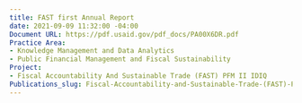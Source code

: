 ```yaml
---
title: FAST first Annual Report
date: 2021-09-09 11:32:00 -04:00
Document URL: https://pdf.usaid.gov/pdf_docs/PA00X6DR.pdf
Practice Area:
- Knowledge Management and Data Analytics
- Public Financial Management and Fiscal Sustainability
Project:
- Fiscal Accountability And Sustainable Trade (FAST) PFM II IDIQ
Publications_slug: Fiscal-Accountability-and-Sustainable-Trade-(FAST)-PFM-II-IDIQ
---
```


